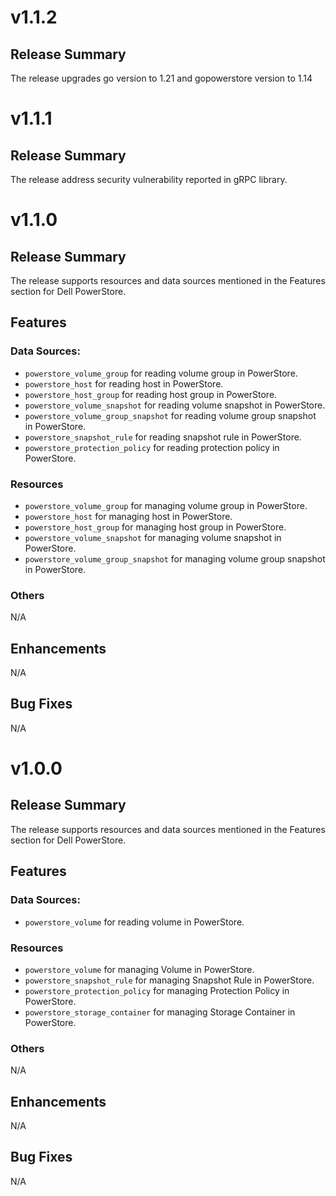 # v1.1.2
## Release Summary
The release upgrades go version to 1.21 and gopowerstore version to 1.14
# v1.1.1
## Release Summary
The release address security vulnerability reported in gRPC library.
# v1.1.0
## Release Summary
The release supports resources and data sources mentioned in the Features section for Dell PowerStore.
## Features

### Data Sources:
* `powerstore_volume_group` for reading volume group in PowerStore.
* `powerstore_host` for reading host in PowerStore.
* `powerstore_host_group` for reading host group in PowerStore.
* `powerstore_volume_snapshot` for reading volume snapshot in PowerStore.
* `powerstore_volume_group_snapshot` for reading volume group snapshot in PowerStore.
* `powerstore_snapshot_rule` for reading snapshot rule in PowerStore.
* `powerstore_protection_policy` for reading protection policy in PowerStore.

### Resources
* `powerstore_volume_group` for managing volume group in PowerStore.
* `powerstore_host` for managing host in PowerStore.
* `powerstore_host_group` for managing host group in PowerStore.
* `powerstore_volume_snapshot` for managing volume snapshot in PowerStore.
* `powerstore_volume_group_snapshot` for managing volume group snapshot in PowerStore.

### Others
N/A

## Enhancements
N/A

## Bug Fixes
N/A

# v1.0.0
## Release Summary
The release supports resources and data sources mentioned in the Features section for Dell PowerStore.
## Features

### Data Sources:
* `powerstore_volume` for reading volume in PowerStore.

### Resources
* `powerstore_volume` for managing Volume in PowerStore.
* `powerstore_snapshot_rule` for managing Snapshot Rule in PowerStore.
* `powerstore_protection_policy` for managing Protection Policy in PowerStore.
* `powerstore_storage_container` for managing Storage Container in PowerStore.

### Others
N/A

## Enhancements
N/A

## Bug Fixes
N/A
